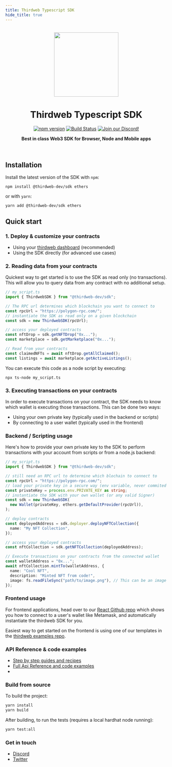 ```yaml
---
title: Thirdweb Typescript SDK
hide_title: true
---
```


<p align="center">
<br />
<a href="https://thirdweb.com"><img src="https://github.com/thirdweb-dev/typescript-sdk/blob/main/logo.svg?raw=true" width="200" alt=""/></a>
<br />
</p>
<h1 align="center">Thirdweb Typescript SDK</h1>
<p align="center">
<a href="https://www.npmjs.com/package/@thirdweb-dev/sdk"><img src="https://img.shields.io/github/package-json/v/thirdweb-dev/typescript-sdk?color=red&label=npm&logo=npm" alt="npm version"/></a>
<a href="https://github.com/thirdweb-dev/typescript-sdk/actions"><img alt="Build Status" src="https://github.com/thirdweb-dev/typescript-sdk/actions/workflows/tests.yml/badge.svg"/></a>
<a href="https://discord.gg/thirdweb"><img alt="Join our Discord!" src="https://img.shields.io/discord/834227967404146718.svg?color=7289da&label=discord&logo=discord&style=flat"/></a>

</p>
<p align="center"><strong>Best in class Web3 SDK for Browser, Node and Mobile apps</strong></p>
<br />

## Installation

Install the latest version of the SDK with `npm`:

```shell
npm install @thirdweb-dev/sdk ethers
```

or with `yarn`:

```shell
yarn add @thirdweb-dev/sdk ethers
```

## Quick start

### 1. Deploy & customize your contracts

- Using your [thirdweb dashboard](https://thirdweb.com/dashboard) (recommended)
- Using the SDK directly (for advanced use cases)

### 2. Reading data from your contracts

Quickest way to get started is to use the SDK as read only (no transactions).
This will allow you to query data from any contract with no additional setup.

```typescript
// my_script.ts
import { ThirdwebSDK } from "@thirdweb-dev/sdk";

// The RPC url determines which blockchain you want to connect to
const rpcUrl = "https://polygon-rpc.com/";
// instantiate the SDK as read only on a given blockchain
const sdk = new ThirdwebSDK(rpcUrl);

// access your deployed contracts
const nftDrop = sdk.getNFTDrop("0x...");
const marketplace = sdk.getMarketplace("0x...");

// Read from your contracts
const claimedNFTs = await nftDrop.getAllClaimed();
const listings = await marketplace.getActiveListings();
```

You can execute this code as a node script by executing:

```shell
npx ts-node my_script.ts
```

### 3. Executing transactions on your contracts

In order to execute transactions on your contract, the SDK needs to know which wallet is executing those transactions.
This can be done two ways:

- Using your own private key (typically used in the backend or scripts)
- By connecting to a user wallet (typically used in the frontend)

### Backend / Scripting usage

Here's how to provide your own private key to the SDK to perform transactions with your account from scripts or from a node.js backend:

```typescript
// my_script.ts
import { ThirdwebSDK } from "@thirdweb-dev/sdk";

// still need an RPC url to determine which blochain to connect to
const rpcUrl = "https://polygon-rpc.com/";
// load your private key in a secure way (env variable, never commited to git)
const privateKey = process.env.PRIVATE_KEY as string;
// instantiate the SDK with your own wallet (or any valid Signer)
const sdk = new ThirdwebSDK(
  new Wallet(privateKey, ethers.getDefaultProvider(rpcUrl)),
);

// deploy contracts
const deployedAddress = sdk.deployer.deployNFTCollection({
  name: "My NFT Collection",
});

// access your deployed contracts
const nftCollection = sdk.getNFTCollection(deployedAddress);

// Execute transactions on your contracts from the connected wallet
const walletAddress = "0x...";
await nftCollection.mintTo(walletAddress, {
  name: "Cool NFT",
  description: "Minted NFT from code!",
  image: fs.readFileSync("path/to/image.png"), // This can be an image url or file
});
```

### Frontend usage

For frontend applications, head over to our [React Github repo](https://github.com/thirdweb-dev/react) which shows you how to connect to a user's wallet like Metamask, and automatically instantiate the thirdweb SDK for you.

Easiest way to get started on the frontend is using one of our templates in the [thirdweb examples repo](https://github.com/thirdweb-example).

### API Reference & code examples

- [Step by step guides and recipes](https://portal.thirdweb.com)
- [Full Api Reference and code examples](https://docs.thirdweb.com/typescript)
-

### Build from source

To build the project:

```bash
yarn install
yarn build
```

After building, to run the tests (requires a local hardhat node running):

```bash
yarn test:all
```

### Get in touch

- [Discord](https://discord.gg/thirdweb)
- [Twitter](https://twitter.com/thirdweb_/)

